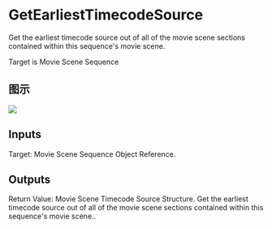 # GetEarliestTimecodeSource

Get the earliest timecode source out of all of the movie scene sections contained within this sequence's movie scene.

Target is Movie Scene Sequence

## 图示

![]($-20221218-20542131.png)

## Inputs

Target: Movie Scene Sequence Object Reference.  

## Outputs

Return Value: Movie Scene Timecode Source Structure. Get the earliest timecode source out of all of the movie scene sections contained within this sequence's movie scene..

